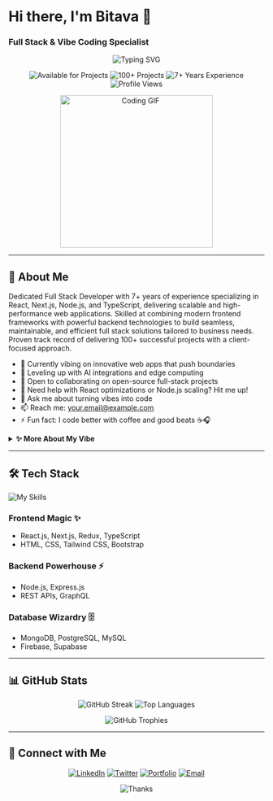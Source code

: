 # Hi there, I'm Bitava 👋

### Full Stack & Vibe Coding Specialist

<p align="center">
  <img src="https://readme-typing-svg.herokuapp.com?font=Fira+Code&weight=600&size=28&pause=1000&color=4CAF50&center=true&vCenter=true&width=600&lines=Building+Seamless+Web+Experiences;7%2B+Years+of+Full+Stack+Magic;React%2C+Next.js%2C+Node.js+Expert;Delivering+Scalable+Solutions+with+Vibe" alt="Typing SVG" />
</p>

<p align="center">
  <img src="https://img.shields.io/badge/Status-Available%20for%20Projects-brightgreen?style=for-the-badge&logo=code" alt="Available for Projects">
  <img src="https://img.shields.io/badge/Projects-100%2B%20Delivered-blueviolet?style=for-the-badge&logo=rocket" alt="100+ Projects">
  <img src="https://img.shields.io/badge/Experience-7%2B%20Years-orange?style=for-the-badge&logo=clock" alt="7+ Years Experience">
  <img src="https://komarev.com/ghpvc/?username=Bitava&label=Profile%20views&color=0e75b6&style=for-the-badge" alt="Profile Views" />
</p>

<p align="center">
  <img src="https://media.giphy.com/media/13HBDT4QSTpveU/giphy.gif" width="300" alt="Coding GIF">
</p>

---

## 🌟 About Me

Dedicated Full Stack Developer with 7+ years of experience specializing in React, Next.js, Node.js, and TypeScript, delivering scalable and high-performance web applications. Skilled at combining modern frontend frameworks with powerful backend technologies to build seamless, maintainable, and efficient full stack solutions tailored to business needs. Proven track record of delivering 100+ successful projects with a client-focused approach.

- 🔭 Currently vibing on innovative web apps that push boundaries
- 🌱 Leveling up with AI integrations and edge computing
- 👯 Open to collaborating on open-source full-stack projects
- 🤔 Need help with React optimizations or Node.js scaling? Hit me up!
- 💬 Ask me about turning vibes into code
- 📫 Reach me: your.email@example.com
- ⚡ Fun fact: I code better with coffee and good beats ☕🎧

<details>
  <summary><b>✨ More About My Vibe</b></summary>
  <p>I believe in "Vibe Coding" – where code isn't just functional, it's an experience. Let's create something epic together! 🚀</p>
</details>

---

## 🛠️ Tech Stack

![My Skills](https://skillicons.dev/icons?i=react,nextjs,redux,ts,html,css,tailwind,bootstrap,nodejs,express,graphql,mongodb,postgres,mysql,firebase)

### Frontend Magic ✨
- React.js, Next.js, Redux, TypeScript
- HTML, CSS, Tailwind CSS, Bootstrap

### Backend Powerhouse ⚡
- Node.js, Express.js
- REST APIs, GraphQL

### Database Wizardry 🗄️
- MongoDB, PostgreSQL, MySQL
- Firebase, Supabase

---

## 📊 GitHub Stats

<p align="center">
  <img src="https://github-readme-streak-stats.herokuapp.com/?user=Bitava&theme=radical&hide_border=true" alt="GitHub Streak" />
  <img src="https://github-readme-stats.vercel.app/api/top-langs/?username=Bitava&theme=radical&hide_border=true&include_all_commits=true&count_private=true&layout=compact" alt="Top Languages" />
</p>

<p align="center">
  <img src="https://github-profile-trophy.vercel.app/?username=Bitava&theme=radical&no-frame=true&margin-w=15&margin-h=15" alt="GitHub Trophies" />
</p>

---

## 🔗 Connect with Me

<p align="center">
  <a href="https://linkedin.com/in/YOUR_LINKEDIN" target="_blank"><img src="https://img.shields.io/badge/LinkedIn-0077B5?style=for-the-badge&logo=linkedin&logoColor=white" alt="LinkedIn"></a>
  <a href="https://twitter.com/YOUR_TWITTER" target="_blank"><img src="https://img.shields.io/badge/Twitter-1DA1F2?style=for-the-badge&logo=twitter&logoColor=white" alt="Twitter"></a>
  <a href="https://yourwebsite.com" target="_blank"><img src="https://img.shields.io/badge/Portfolio-FF4088?style=for-the-badge&logo=google-chrome&logoColor=white" alt="Portfolio"></a>
  <a href="mailto:your.email@example.com"><img src="https://img.shields.io/badge/Email-D14836?style=for-the-badge&logo=gmail&logoColor=white" alt="Email"></a>
</p>

<p align="center">
  <img src="https://img.shields.io/badge/Thanks%20for%20Visiting-💖-pink?style=for-the-badge" alt="Thanks">
</p>
